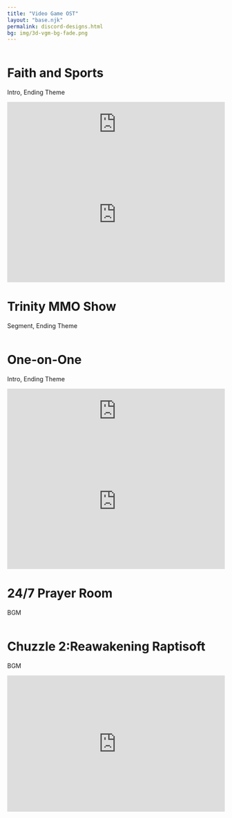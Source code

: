 ```yaml
---
title: "Video Game OST"
layout: "base.njk"
permalink: discord-designs.html
bg: img/3d-vgm-bg-fade.png
---
```

<div class="ui container">
  <div class="ui segment">
    <div class="ui stackable sixteen grid">
      <div class="eight wide column">
        <h1>Faith and Sports</h1>
        <p style="text-align:left">Intro, Ending Theme</p>
      </div>
      <div class="eight wide column">
        <iframe src="https://anchor.fm/onsideathletics/embed/episodes/Episode-13-Dave-Klassen-National-Director---Athletes-in-Action-Canada--Chaplain---BC-Lions--Vancouver-Canucks-e10mu7a" height="102px" width="100%" frameborder="0" scrolling="no"></iframe>
      </div>
    </div>
  </div>
  <div class="ui segment">
    <div class="ui stackable sixteen grid">
      <div class="eight wide column">
        <iframe width="100%" height="315" src="https://www.youtube.com/embed/4rc3Dgp4Ayw" title="YouTube video player" frameborder="0" allow="accelerometer; autoplay; clipboard-write; encrypted-media; gyroscope; picture-in-picture" allowfullscreen></iframe>
      </div>
      <div class="eight wide column">
        <h1>Trinity MMO Show</h1>
        <p style="text-align:left">Segment, Ending Theme</p>
      </div>
    </div>
  </div>
  <div class="ui segment">
    <div class="ui stackable sixteen grid">
      <div class="eight wide column">
        <h1>One-on-One</h1>
        <p style="text-align:left">Intro, Ending Theme</p>
      </div>
      <div class="eight wide column">
        <iframe src="https://anchor.fm/wanandonlysports/embed/episodes/Chris-Kocher-Player---New-York-PoNY--Sydney-Colony---Team-USA-e11fdnj" height="102px" width="100%" frameborder="0" scrolling="no"></iframe>
      </div>
    </div>
  </div>
  <div class="ui segment">
    <div class="ui stackable sixteen grid">
      <div class="eight wide column">
        <iframe width="100%" height="315" src="https://www.youtube.com/embed/ontJOKXWYj8" title="YouTube video player" frameborder="0" allow="accelerometer; autoplay; clipboard-write; encrypted-media; gyroscope; picture-in-picture" allowfullscreen></iframe>
      </div>
      <div class="eight wide column">
        <h1>24/7 Prayer Room</h1>
        <p style="text-align:left">BGM</p>
      </div>
    </div>
  </div>
  <div class="ui segment">
    <div class="ui stackable sixteen grid">
      <div class="eight wide column">
        <h1>Chuzzle 2:Reawakening Raptisoft</h1>
        <p style="text-align:left">BGM</p>
      </div>
      <div class="eight wide column">
        <iframe width="100%" height="315" src="https://www.youtube.com/embed/VnFWVWgQsxE?start=12" title="YouTube video player" frameborder="0" allow="accelerometer; autoplay; clipboard-write; encrypted-media; gyroscope; picture-in-picture" allowfullscreen></iframe>
      </div>
    </div>
  </div>
</div>
